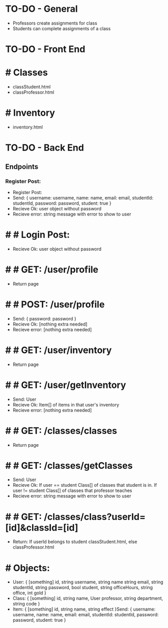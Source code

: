# TO-DO - General
* Professors create assignments for class
* Students can complete assignments of a class

# TO-DO - Front End
# # Classes
* classStudent.html
* classProfessor.html

# # Inventory
* inventory.html

# TO-DO - Back End
## Endpoints
### Register Post:
* Register Post:
* Send: { username: username, name: name, email: email, studentId: studentId, password: password, student: true }
* Recieve Ok: user object without password
* Recieve error: string message with error to show to user

# # # Login Post:
* Recieve Ok: user object without password

# # # GET: /user/profile
* Return page

# # # POST: /user/profile
* Send: { password: password }
* Recieve Ok: [nothing extra needed]
* Recieve error: [nothing extra needed]

# # # GET: /user/inventory
* Return page

# # # GET: /user/getInventory
* Send: User
* Recieve Ok: Item[] of items in that user's inventory
* Recieve error: [nothing extra needed]

# # # GET: /classes/classes
* Return page

# # # GET: /classes/getClasses
* Send: User
* Recieve Ok: If user == student Class[] of classes that student is in. If user != student Class[] of classes that professor teaches
* Recieve error: string message with error to show to user

# # # GET: /classes/class?userId=[id]&classId=[id]
* Return: If userId belongs to student classStudent.html, else classProfessor.html

# # Objects:
* User: { [something] id, string username, string name string email, string studentId, string password, bool student, string officeHours, string office, int gold }
* Class: { [something] id, string name, User professor, string department, string code }
* Item: { [something] id, string name, string effect }Send: { username: username, name: name, email: email, studentId: studentId, password: password, student: true }